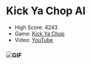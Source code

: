 # Kick Ya Chop AI
* High Score: 4243
* Game: [Kick Ya Chop](https://www.addictinggames.com/clicker/kick-ya-chop)
* Video: [YouTube](https://youtu.be/HXoxX6pw17w)
### ![GIF](https://media.giphy.com/media/7njqMNZjadiPkD0pPM/giphy.gif)
